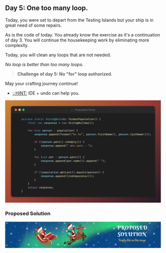 ## Day 5: One too many loop.

Today, you were set to depart from the Testing Islands but your ship is 
in great need of some repairs.

As is the code of today. You already know the exercise as it's a continuation
of day 3. You will continue the housekeeping work by eliminating more complexity.

Today, you will clean any loops that are not needed.

_No loop is better than too many loops._

>**Challenge of day 5: No "for" loop authorized.**

May your crafting journey continue!

- <u>💡HINT:</u> IDE + undo can help you.

![snippet of the day](snippet.png)

### Proposed Solution
[![Proposed Solution Guide](../../img/proposed-solution.png)](solution/step-by-step.md)